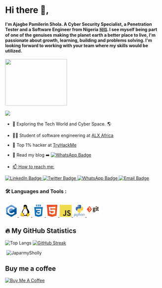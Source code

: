 # Hi there :wave:, 

<!-- <div id="header" align="center">
  <img src="https://media.giphy.com/media/M9gbBd9nbDrOTu1Mqx/giphy.gif" width="100"/>
</div> -->

#### I'm Ajagbe Pamilerin Shola. A Cyber Security Specialist, a Penetration Tester and a Software Engineer from Nigeria :nigeria:. I see myself being part of one of the genuises making the planet earth a better place to live, I'm passionate about growth, learning, building and problems solving. I'm looking forward to working with your team where my skills would be utilized.
 
 <img src="https://media.giphy.com/media/WUlplcMpOCEmTGBtBW/giphy.gif" width="200" height="150">


![](https://komarev.com/ghpvc/?username=JaparmySholly&color=blue)

- :seedling: Exploring the Tech World and Cyber Space. :earth_americas:
- :student: Student of software engineering at  <a href="https://www.alxafrica.com" target='_blank' width="50" alt="AlxAfrica">ALX Africa</a>
- :1st_place_medal: Top 1% hacker at <a href="https://tryhackme.com/p/JaparmySholly" width="90" target="_blank" alt="TryHackMe Badge">TryHackMe</a>
- :book: Read my blog :arrow_right: <a href="https://medium.com/@japarmysholly/d0e4b16afc65?source=friends_link&sk=2093cf59fb78c001b11ad3acf33bb7ab">
    <img src="https://img.shields.io/badge/Medium-white?style=for-the-badge&logo=medium&logoColor=black" alt="WhatsApp Badge"/>


    <!-- <img src="https://img.shields.io/badge/tryhackme-white?style=for-the-badge&logo=tryhackme&logoColor=black"  -->
<!-- - :computer: Help me get a laptop :arrow_right:   <a href="https://flutterwave.com/pay/cpwse7rviim1" target='_blank' alt="Flutterwave" width="100">Flutterwave</a> -->

- :mailbox: How to reach me:
 <div id="badges">
  <a href="https://ng.linkedin.com/in/japarmysholly">
    <img src="https://img.shields.io/badge/LinkedIn-blue?style=for-the-badge&logo=linkedin&logoColor=white" alt="LinkedIn Badge"/>
  </a>
  <a href="https://twitter.com/JaparmySholly">
    <img src="https://img.shields.io/badge/Twitter-blue?style=for-the-badge&logo=twitter&logoColor=white" alt="Twitter Badge"/>
  </a>
  <a href="https://wa.me/2347061825962">
    <img src="https://img.shields.io/badge/WhatsApp-green?style=for-the-badge&logo=whatsapp&logoColor=white" alt="WhatsApp Badge"/>
  </a>
  <a href="mailto: japarmysholly@gmail.com">
    <img src="https://img.shields.io/badge/GMail-blue?style=for-the-badge&logo=gmail&logoColor=white" alt="Email Badge"/>
  </a>
</div>


### :hammer_and_wrench: Languages and Tools :
<div>
  <a href="https://www.w3schools.com/c/c_intro.php" target="_blank"> <img src="https://github.com/devicons/devicon/blob/master/icons/c/c-original.svg" title="C" alt="C" width="40" height="40"/> </a>
  <a href="https://https://www.linux.org/" target="_blank"> <img src="https://github.com/devicons/devicon/blob/master/icons/linux/linux-original.svg" title="Linux" alt="Linux" width="40" height="40"/> </a>
  <a href="https://www.w3schools.com/css/" target="_blank"> <img src="https://github.com/devicons/devicon/blob/master/icons/css3/css3-plain-wordmark.svg"  title="CSS3" alt="CSS" width="40" height="40"/> </a>
  <a href="https://www.w3schools.com/html/" target="_blank"> <img src="https://github.com/devicons/devicon/blob/master/icons/html5/html5-original.svg" title="HTML5" alt="HTML" width="40" height="40"/> </a>
  <a href="https://www.w3schools.com/js/" target="_blank"> <img src="https://github.com/devicons/devicon/blob/master/icons/javascript/javascript-original.svg" title="JavaScript" alt="JavaScript" width="40" height="40"/> </a>
  <a href="https://www.python.org/" target="_blank"> <img src="https://github.com/devicons/devicon/blob/master/icons/python/python-original-wordmark.svg" title="Python" alt="Python" width="40" height="40"/> </a>
  <!-- <a href="https://reactjs.org/" target="_blank"> <img src="https://raw.githubusercontent.com/devicons/devicon/master/icons/react/react-original-wordmark.svg" alt="react" width="40" height="40"/> </a>
  <a href="https://www.mysql.com/" target="_blank"> <img src="https://github.com/devicons/devicon/blob/master/icons/mysql/mysql-original-wordmark.svg" title="MySQL" alt="MySQL" width="40" height="40"/> </a>
  <a href="https://nodejs.org/en/" target="_blank"> <img src="https://github.com/devicons/devicon/blob/master/icons/nodejs/nodejs-original-wordmark.svg" title="NodeJS" alt="NodeJS" width="40" height="40"/> </a> -->
  <a href="https://git-scm.com/" target="_blank"> <img src="https://github.com/devicons/devicon/blob/master/icons/git/git-original-wordmark.svg" title="Git" alt="Git" width="40" height="50"/> </a>
</div>



## :fire: My GitHub Statistics 

![Top Langs](https://github-readme-stats.vercel.app/api/top-langs/?username=JaparmySholly&layout=compact&theme=vision-friendly-dark&align="left")
[![GitHub Streak](https://github-readme-streak-stats.herokuapp.com?user=JaparmySholly&theme=vision-friendly-dark)](https://git.io/streak-stats)

<p>&nbsp;<img align="center" src="https://github-readme-stats.vercel.app/api?username=JaparmySholly&theme=vision-friendly-dark&show_icons=true&locale=en" alt="JaparmySholly" /></p>


## Buy me a coffee

<a href="https://flutterwave.com/pay/cpwse7rviim1" target="_blank"><img src="https://cdn.buymeacoffee.com/buttons/default-orange.png" alt="Buy Me A Coffee" style="height: 20px !important;width: 120px !important;" ></a>